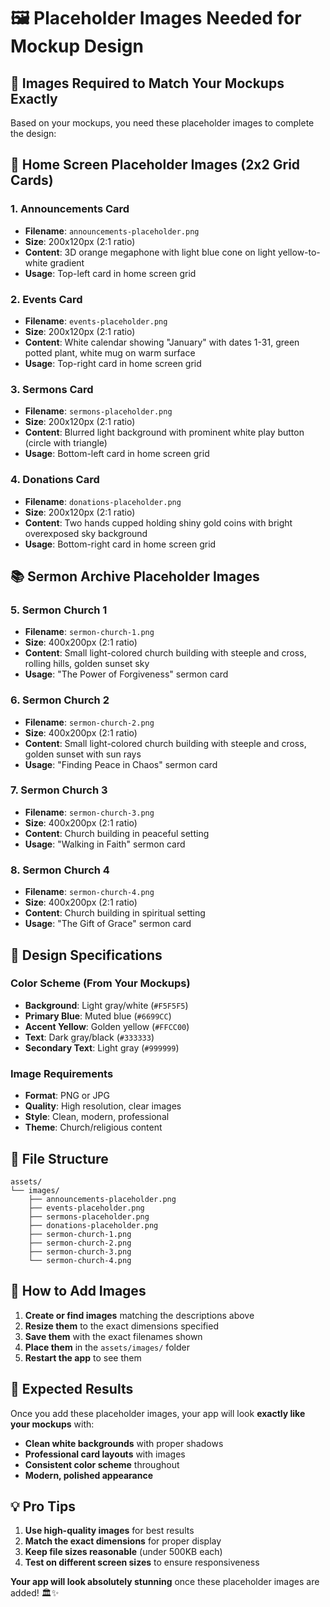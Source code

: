 # 🖼️ **Placeholder Images Needed for Mockup Design**

## 🎯 **Images Required to Match Your Mockups Exactly**

Based on your mockups, you need these placeholder images to complete the design:

## 📱 **Home Screen Placeholder Images (2x2 Grid Cards)**

### **1. Announcements Card**
- **Filename**: `announcements-placeholder.png`
- **Size**: 200x120px (2:1 ratio)
- **Content**: 3D orange megaphone with light blue cone on light yellow-to-white gradient
- **Usage**: Top-left card in home screen grid

### **2. Events Card**
- **Filename**: `events-placeholder.png`
- **Size**: 200x120px (2:1 ratio)
- **Content**: White calendar showing "January" with dates 1-31, green potted plant, white mug on warm surface
- **Usage**: Top-right card in home screen grid

### **3. Sermons Card**
- **Filename**: `sermons-placeholder.png`
- **Size**: 200x120px (2:1 ratio)
- **Content**: Blurred light background with prominent white play button (circle with triangle)
- **Usage**: Bottom-left card in home screen grid

### **4. Donations Card**
- **Filename**: `donations-placeholder.png`
- **Size**: 200x120px (2:1 ratio)
- **Content**: Two hands cupped holding shiny gold coins with bright overexposed sky background
- **Usage**: Bottom-right card in home screen grid

## 📚 **Sermon Archive Placeholder Images**

### **5. Sermon Church 1**
- **Filename**: `sermon-church-1.png`
- **Size**: 400x200px (2:1 ratio)
- **Content**: Small light-colored church building with steeple and cross, rolling hills, golden sunset sky
- **Usage**: "The Power of Forgiveness" sermon card

### **6. Sermon Church 2**
- **Filename**: `sermon-church-2.png`
- **Size**: 400x200px (2:1 ratio)
- **Content**: Small light-colored church building with steeple and cross, golden sunset with sun rays
- **Usage**: "Finding Peace in Chaos" sermon card

### **7. Sermon Church 3**
- **Filename**: `sermon-church-3.png`
- **Size**: 400x200px (2:1 ratio)
- **Content**: Church building in peaceful setting
- **Usage**: "Walking in Faith" sermon card

### **8. Sermon Church 4**
- **Filename**: `sermon-church-4.png`
- **Size**: 400x200px (2:1 ratio)
- **Content**: Church building in spiritual setting
- **Usage**: "The Gift of Grace" sermon card

## 🎨 **Design Specifications**

### **Color Scheme (From Your Mockups)**
- **Background**: Light gray/white (`#F5F5F5`)
- **Primary Blue**: Muted blue (`#6699CC`)
- **Accent Yellow**: Golden yellow (`#FFCC00`)
- **Text**: Dark gray/black (`#333333`)
- **Secondary Text**: Light gray (`#999999`)

### **Image Requirements**
- **Format**: PNG or JPG
- **Quality**: High resolution, clear images
- **Style**: Clean, modern, professional
- **Theme**: Church/religious content

## 📁 **File Structure**
```
assets/
└── images/
    ├── announcements-placeholder.png
    ├── events-placeholder.png
    ├── sermons-placeholder.png
    ├── donations-placeholder.png
    ├── sermon-church-1.png
    ├── sermon-church-2.png
    ├── sermon-church-3.png
    └── sermon-church-4.png
```

## 🚀 **How to Add Images**

1. **Create or find images** matching the descriptions above
2. **Resize them** to the exact dimensions specified
3. **Save them** with the exact filenames shown
4. **Place them** in the `assets/images/` folder
5. **Restart the app** to see them

## 🎯 **Expected Results**

Once you add these placeholder images, your app will look **exactly like your mockups** with:
- **Clean white backgrounds** with proper shadows
- **Professional card layouts** with images
- **Consistent color scheme** throughout
- **Modern, polished appearance**

## 💡 **Pro Tips**

1. **Use high-quality images** for best results
2. **Match the exact dimensions** for proper display
3. **Keep file sizes reasonable** (under 500KB each)
4. **Test on different screen sizes** to ensure responsiveness

**Your app will look absolutely stunning** once these placeholder images are added! 🏛️✨
